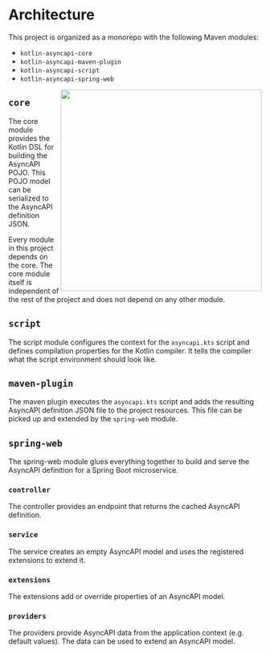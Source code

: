 # Architecture
This project is organized as a monorepo with the following Maven modules:
- `kotlin-asyncapi-core`
- `kotlin-asyncapi-maven-plugin`
- `kotlin-asyncapi-script`
- `kotlin-asyncapi-spring-web`

<img align="right" width="400" src="https://kroki.io/d2/svg/eNrFVNtygyAQffcr-AElTtq08aH_QmCjOyIwgLZpx38vSC7GZJr2qU9yWc_Z3XOWVnuJKmfuoDgzWJGvjBCuLYSV8weZvla3kAvmmoo8j2OI6NgAKjeyr1H9HOm4ReMfxBiLqs7fYZf4w8n94OmOaxVOpQSbQsEOyGFaG6sHFGDdtIMPD8qhVnE7ZmOWncrMOy1AJjLXMBOosGN1BMEAX5HGe-MqSrFoD13OhSq47qhptNeOTqGOaouheibpalXSl9Ur3W5KuoWyMKq-IhOwR4UeI_BDRjYwz6wravRNv-tDdbFeUH7KoKfl5mlVrtdPkaFN4oULg7Edp4MTcxGFJPkbWda961EKt2jHVeA855ADMomf4IjXNxxJ4PjzIp2KTCDhr3TCIlpUb491b9Nur-0N4NxbM9gFYRXkBd77AH--ab07-u3PoMny3AKbI87aQN6DIEcXF0wF8TyIinjbw3jbk7Oh_5vrelCniRD3OVM-guwOf2cujkN4V65L1GVyJ1MNs-pJsuA9P8wAzvP9gOiYTnV6EC400YpahXFyj7gur8dvyVJ3lyXpffYNJkHzdA==">

## `core`
The core module provides the Kotlin DSL for building the AsyncAPI POJO. This POJO model can be serialized to the AsyncAPI definition JSON.

Every module in this project depends on the core. The core module itself is independent of the rest of the project and does not depend on any other module.

## `script`
The script module configures the context for the `asyncapi.kts` script and defines compilation properties for the Kotlin compiler. It tells the compiler what the script environment should look like.

## `maven-plugin`
The maven plugin executes the `asyncapi.kts` script and adds the resulting AsyncAPI definition JSON file to the project resources. This file can be picked up and extended by the `spring-web` module.

## `spring-web`
The spring-web module glues everything together to build and serve the AsyncAPI definition for a Spring Boot microservice. 

### `controller`
The controller provides an endpoint that returns the cached AsyncAPI definition.

### `service`
The service creates an empty AsyncAPI model and uses the registered extensions to extend it.

### `extensions`
The extensions add or override properties of an AsyncAPI model.

### `providers`
The providers provide AsyncAPI data from the application context (e.g. default values). The data can be used to extend an AsyncAPI model.